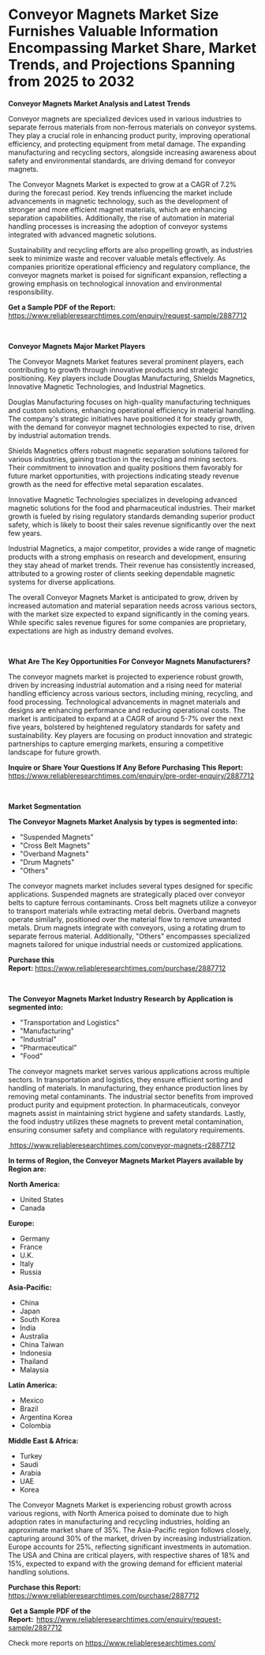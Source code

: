 <p><h1>Conveyor Magnets Market Size Furnishes Valuable Information Encompassing Market Share, Market Trends, and Projections Spanning from 2025 to 2032</h1></p><p><strong>Conveyor Magnets Market Analysis and Latest Trends</strong></p>
<p><p>Conveyor magnets are specialized devices used in various industries to separate ferrous materials from non-ferrous materials on conveyor systems. They play a crucial role in enhancing product purity, improving operational efficiency, and protecting equipment from metal damage. The expanding manufacturing and recycling sectors, alongside increasing awareness about safety and environmental standards, are driving demand for conveyor magnets. </p><p>The Conveyor Magnets Market is expected to grow at a CAGR of 7.2% during the forecast period. Key trends influencing the market include advancements in magnetic technology, such as the development of stronger and more efficient magnet materials, which are enhancing separation capabilities. Additionally, the rise of automation in material handling processes is increasing the adoption of conveyor systems integrated with advanced magnetic solutions. </p><p>Sustainability and recycling efforts are also propelling growth, as industries seek to minimize waste and recover valuable metals effectively. As companies prioritize operational efficiency and regulatory compliance, the conveyor magnets market is poised for significant expansion, reflecting a growing emphasis on technological innovation and environmental responsibility.</p></p>
<p><strong>Get a Sample PDF of the Report:&nbsp;</strong> <a href="https://www.reliableresearchtimes.com/enquiry/request-sample/2887712?utm_campaign=2644&utm_medium=2&utm_source=Github&utm_content=ia&utm_term=14032025&utm_id=conveyor-magnets">https://www.reliableresearchtimes.com/enquiry/request-sample/2887712</a></p>
<p>&nbsp;</p>
<p><strong>Conveyor Magnets Major Market Players</strong></p>
<p><p>The Conveyor Magnets Market features several prominent players, each contributing to growth through innovative products and strategic positioning. Key players include Douglas Manufacturing, Shields Magnetics, Innovative Magnetic Technologies, and Industrial Magnetics.</p><p>Douglas Manufacturing focuses on high-quality manufacturing techniques and custom solutions, enhancing operational efficiency in material handling. The company's strategic initiatives have positioned it for steady growth, with the demand for conveyor magnet technologies expected to rise, driven by industrial automation trends.</p><p>Shields Magnetics offers robust magnetic separation solutions tailored for various industries, gaining traction in the recycling and mining sectors. Their commitment to innovation and quality positions them favorably for future market opportunities, with projections indicating steady revenue growth as the need for effective metal separation escalates.</p><p>Innovative Magnetic Technologies specializes in developing advanced magnetic solutions for the food and pharmaceutical industries. Their market growth is fueled by rising regulatory standards demanding superior product safety, which is likely to boost their sales revenue significantly over the next few years.</p><p>Industrial Magnetics, a major competitor, provides a wide range of magnetic products with a strong emphasis on research and development, ensuring they stay ahead of market trends. Their revenue has consistently increased, attributed to a growing roster of clients seeking dependable magnetic systems for diverse applications.</p><p>The overall Conveyor Magnets Market is anticipated to grow, driven by increased automation and material separation needs across various sectors, with the market size expected to expand significantly in the coming years. While specific sales revenue figures for some companies are proprietary, expectations are high as industry demand evolves.</p></p>
<p>&nbsp;</p>
<p><strong>What Are The Key Opportunities For Conveyor Magnets Manufacturers?</strong></p>
<p><p>The conveyor magnets market is projected to experience robust growth, driven by increasing industrial automation and a rising need for material handling efficiency across various sectors, including mining, recycling, and food processing. Technological advancements in magnet materials and designs are enhancing performance and reducing operational costs. The market is anticipated to expand at a CAGR of around 5-7% over the next five years, bolstered by heightened regulatory standards for safety and sustainability. Key players are focusing on product innovation and strategic partnerships to capture emerging markets, ensuring a competitive landscape for future growth.</p></p>
<p><strong>Inquire or Share Your Questions If Any Before Purchasing This Report:</strong> <a href="https://www.reliableresearchtimes.com/enquiry/pre-order-enquiry/2887712?utm_campaign=2644&utm_medium=2&utm_source=Github&utm_content=ia&utm_term=14032025&utm_id=conveyor-magnets">https://www.reliableresearchtimes.com/enquiry/pre-order-enquiry/2887712</a></p>
<p>&nbsp;</p>
<p><strong>Market Segmentation</strong></p>
<p><strong>The Conveyor Magnets Market Analysis by types is segmented into:</strong></p>
<p><ul><li>"Suspended Magnets"</li><li>"Cross Belt Magnets"</li><li>"Overband Magnets"</li><li>"Drum Magnets"</li><li>"Others"</li></ul></p>
<p><p>The conveyor magnets market includes several types designed for specific applications. Suspended magnets are strategically placed over conveyor belts to capture ferrous contaminants. Cross belt magnets utilize a conveyor to transport materials while extracting metal debris. Overband magnets operate similarly, positioned over the material flow to remove unwanted metals. Drum magnets integrate with conveyors, using a rotating drum to separate ferrous material. Additionally, "Others" encompasses specialized magnets tailored for unique industrial needs or customized applications.</p></p>
<p><strong>Purchase this Report:&nbsp;</strong><a href="https://www.reliableresearchtimes.com/purchase/2887712?utm_campaign=2644&utm_medium=2&utm_source=Github&utm_content=ia&utm_term=14032025&utm_id=conveyor-magnets">https://www.reliableresearchtimes.com/purchase/2887712</a></p>
<p>&nbsp;</p>
<p><strong>The Conveyor Magnets Market Industry Research by Application is segmented into:</strong></p>
<p><ul><li>"Transportation and Logistics"</li><li>"Manufacturing"</li><li>"Industrial"</li><li>"Pharmaceutical"</li><li>"Food"</li></ul></p>
<p><p>The conveyor magnets market serves various applications across multiple sectors. In transportation and logistics, they ensure efficient sorting and handling of materials. In manufacturing, they enhance production lines by removing metal contaminants. The industrial sector benefits from improved product purity and equipment protection. In pharmaceuticals, conveyor magnets assist in maintaining strict hygiene and safety standards. Lastly, the food industry utilizes these magnets to prevent metal contamination, ensuring consumer safety and compliance with regulatory requirements.</p></p>
<p><a href="https://www.reliableresearchtimes.com/conveyor-magnets-r2887712?utm_campaign=2644&utm_medium=2&utm_source=Github&utm_content=ia&utm_term=14032025&utm_id=conveyor-magnets">&nbsp;https://www.reliableresearchtimes.com/conveyor-magnets-r2887712</a></p>
<p><strong>In terms of Region, the Conveyor Magnets Market Players available by Region are:</strong></p>
<p>
    <p> <strong> North America: </strong>
        <ul>
            <li>United States</li>
            <li>Canada</li>
        </ul>
        </p> 
    <p> <strong> Europe: </strong>
        <ul>
            <li>Germany</li>
            <li>France</li>
            <li>U.K.</li>
            <li>Italy</li>
            <li>Russia</li>
        </ul>
        </p> 
    <p> <strong> Asia-Pacific: </strong>
        <ul>
            <li>China</li>
            <li>Japan</li>
            <li>South Korea</li>
            <li>India</li>
            <li>Australia</li>
            <li>China Taiwan</li>
            <li>Indonesia</li>
            <li>Thailand</li>
            <li>Malaysia</li>
        </ul>
        </p> 
    <p> <strong> Latin America: </strong>
        <ul>
            <li>Mexico</li>
            <li>Brazil</li>
            <li>Argentina Korea</li>
            <li>Colombia</li>
        </ul>
        </p> 
    <p> <strong> Middle East & Africa: </strong>
        <ul>
            <li>Turkey</li>
            <li>Saudi</li>
            <li>Arabia</li>
            <li>UAE</li>
            <li>Korea</li>
        </ul>
    </p>
    </p>
<p><p>The Conveyor Magnets Market is experiencing robust growth across various regions, with North America poised to dominate due to high adoption rates in manufacturing and recycling industries, holding an approximate market share of 35%. The Asia-Pacific region follows closely, capturing around 30% of the market, driven by increasing industrialization. Europe accounts for 25%, reflecting significant investments in automation. The USA and China are critical players, with respective shares of 18% and 15%, expected to expand with the growing demand for efficient material handling solutions.</p></p>
<p><strong>Purchase this Report: </strong><a href="https://www.reliableresearchtimes.com/purchase/2887712?utm_campaign=2644&utm_medium=2&utm_source=Github&utm_content=ia&utm_term=14032025&utm_id=conveyor-magnets">https://www.reliableresearchtimes.com/purchase/2887712</a></p>
<p>&nbsp;<strong>Get a Sample PDF of the Report:&nbsp;&nbsp;</strong><a href="https://www.reliableresearchtimes.com/enquiry/request-sample/2887712?utm_campaign=2644&utm_medium=2&utm_source=Github&utm_content=ia&utm_term=14032025&utm_id=conveyor-magnets">https://www.reliableresearchtimes.com/enquiry/request-sample/2887712</a></p>
<p><strong></strong></p>
<p>Check more reports on <a href="https://www.reliableresearchtimes.com/?utm_campaign=2644&utm_medium=2&utm_source=Github&utm_content=ia&utm_term=14032025&utm_id=conveyor-magnets">https://www.reliableresearchtimes.com/</a></p>